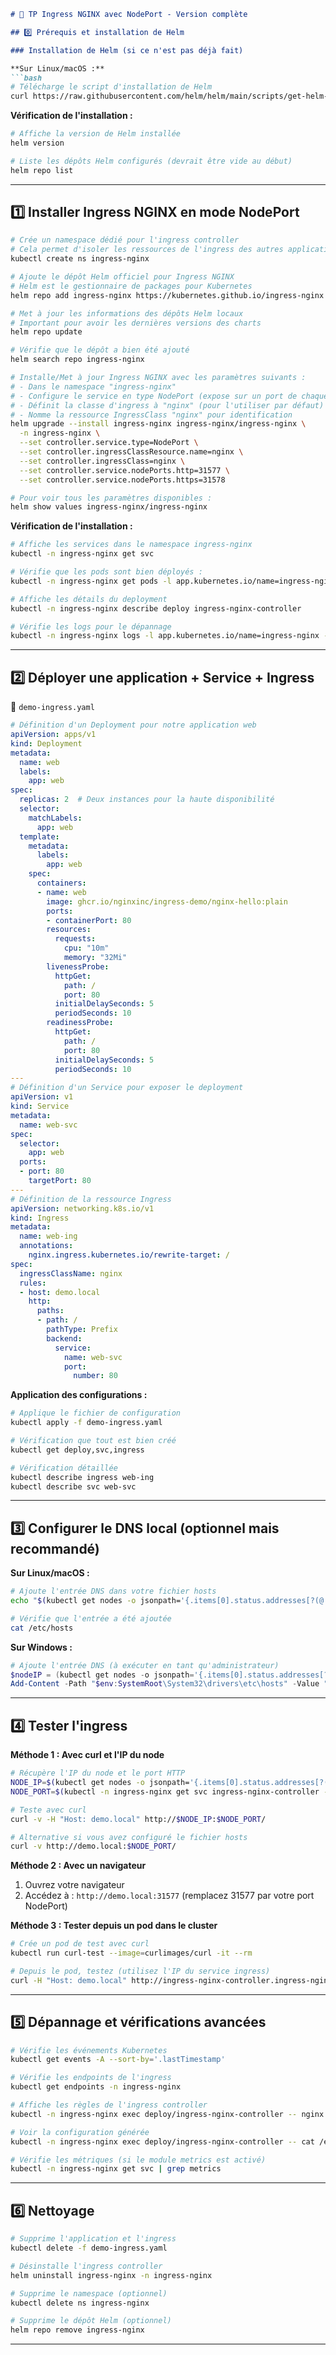 
```markdown
# 🧪 TP Ingress NGINX avec NodePort - Version complète

## 0️⃣ Prérequis et installation de Helm

### Installation de Helm (si ce n'est pas déjà fait)

**Sur Linux/macOS :**
```bash
# Télécharge le script d'installation de Helm
curl https://raw.githubusercontent.com/helm/helm/main/scripts/get-helm-3 | bash
```

**Vérification de l'installation :**
```bash
# Affiche la version de Helm installée
helm version

# Liste les dépôts Helm configurés (devrait être vide au début)
helm repo list
```
---

## 1️⃣ Installer Ingress NGINX en mode NodePort

```bash
# Crée un namespace dédié pour l'ingress controller
# Cela permet d'isoler les ressources de l'ingress des autres applications
kubectl create ns ingress-nginx

# Ajoute le dépôt Helm officiel pour Ingress NGINX
# Helm est le gestionnaire de packages pour Kubernetes
helm repo add ingress-nginx https://kubernetes.github.io/ingress-nginx

# Met à jour les informations des dépôts Helm locaux
# Important pour avoir les dernières versions des charts
helm repo update

# Vérifie que le dépôt a bien été ajouté
helm search repo ingress-nginx

# Installe/Met à jour Ingress NGINX avec les paramètres suivants :
# - Dans le namespace "ingress-nginx"
# - Configure le service en type NodePort (expose sur un port de chaque node)
# - Définit la classe d'ingress à "nginx" (pour l'utiliser par défaut)
# - Nomme la ressource IngressClass "nginx" pour identification
helm upgrade --install ingress-nginx ingress-nginx/ingress-nginx \
  -n ingress-nginx \
  --set controller.service.type=NodePort \
  --set controller.ingressClassResource.name=nginx \
  --set controller.ingressClass=nginx \
  --set controller.service.nodePorts.http=31577 \
  --set controller.service.nodePorts.https=31578

# Pour voir tous les paramètres disponibles :
helm show values ingress-nginx/ingress-nginx
```

**Vérification de l'installation :**
```bash
# Affiche les services dans le namespace ingress-nginx
kubectl -n ingress-nginx get svc

# Vérifie que les pods sont bien déployés :
kubectl -n ingress-nginx get pods -l app.kubernetes.io/name=ingress-nginx

# Affiche les détails du deployment
kubectl -n ingress-nginx describe deploy ingress-nginx-controller

# Vérifie les logs pour le dépannage
kubectl -n ingress-nginx logs -l app.kubernetes.io/name=ingress-nginx --tail=50
```

---

## 2️⃣ Déployer une application + Service + Ingress

📄 `demo-ingress.yaml`
```yaml
# Définition d'un Deployment pour notre application web
apiVersion: apps/v1
kind: Deployment
metadata:
  name: web
  labels:
    app: web
spec:
  replicas: 2  # Deux instances pour la haute disponibilité
  selector:
    matchLabels:
      app: web
  template:
    metadata:
      labels:
        app: web
    spec:
      containers:
      - name: web
        image: ghcr.io/nginxinc/ingress-demo/nginx-hello:plain
        ports:
        - containerPort: 80
        resources:
          requests:
            cpu: "10m"
            memory: "32Mi"
        livenessProbe:
          httpGet:
            path: /
            port: 80
          initialDelaySeconds: 5
          periodSeconds: 10
        readinessProbe:
          httpGet:
            path: /
            port: 80
          initialDelaySeconds: 5
          periodSeconds: 10
---
# Définition d'un Service pour exposer le deployment
apiVersion: v1
kind: Service
metadata:
  name: web-svc
spec:
  selector:
    app: web
  ports:
  - port: 80
    targetPort: 80
---
# Définition de la ressource Ingress
apiVersion: networking.k8s.io/v1
kind: Ingress
metadata:
  name: web-ing
  annotations:
    nginx.ingress.kubernetes.io/rewrite-target: /
spec:
  ingressClassName: nginx
  rules:
  - host: demo.local
    http:
      paths:
      - path: /
        pathType: Prefix
        backend:
          service:
            name: web-svc
            port:
              number: 80
```

**Application des configurations :**
```bash
# Applique le fichier de configuration
kubectl apply -f demo-ingress.yaml

# Vérification que tout est bien créé
kubectl get deploy,svc,ingress

# Vérification détaillée
kubectl describe ingress web-ing
kubectl describe svc web-svc
```

---

## 3️⃣ Configurer le DNS local (optionnel mais recommandé)

**Sur Linux/macOS :**
```bash
# Ajoute l'entrée DNS dans votre fichier hosts
echo "$(kubectl get nodes -o jsonpath='{.items[0].status.addresses[?(@.type=="InternalIP")].address}') demo.local" | sudo tee -a /etc/hosts

# Vérifie que l'entrée a été ajoutée
cat /etc/hosts
```

**Sur Windows :**
```powershell
# Ajoute l'entrée DNS (à exécuter en tant qu'administrateur)
$nodeIP = (kubectl get nodes -o jsonpath='{.items[0].status.addresses[?(@.type=="InternalIP")].address}')
Add-Content -Path "$env:SystemRoot\System32\drivers\etc\hosts" -Value "`ndemo.local $nodeIP" -Force
```

---

## 4️⃣ Tester l'ingress

**Méthode 1 : Avec curl et l'IP du node**
```bash
# Récupère l'IP du node et le port HTTP
NODE_IP=$(kubectl get nodes -o jsonpath='{.items[0].status.addresses[?(@.type=="InternalIP")].address}')
NODE_PORT=$(kubectl -n ingress-nginx get svc ingress-nginx-controller -o jsonpath='{.spec.ports[?(@.name=="http")].nodePort}')

# Teste avec curl
curl -v -H "Host: demo.local" http://$NODE_IP:$NODE_PORT/

# Alternative si vous avez configuré le fichier hosts
curl -v http://demo.local:$NODE_PORT/
```

**Méthode 2 : Avec un navigateur**
1. Ouvrez votre navigateur
2. Accédez à : `http://demo.local:31577` (remplacez 31577 par votre port NodePort)

**Méthode 3 : Tester depuis un pod dans le cluster**
```bash
# Crée un pod de test avec curl
kubectl run curl-test --image=curlimages/curl -it --rm

# Depuis le pod, testez (utilisez l'IP du service ingress)
curl -H "Host: demo.local" http://ingress-nginx-controller.ingress-nginx.svc.cluster.local
```

---

## 5️⃣ Dépannage et vérifications avancées

```bash
# Vérifie les événements Kubernetes
kubectl get events -A --sort-by='.lastTimestamp'

# Vérifie les endpoints de l'ingress
kubectl get endpoints -n ingress-nginx

# Affiche les règles de l'ingress controller
kubectl -n ingress-nginx exec deploy/ingress-nginx-controller -- nginx -t

# Voir la configuration générée
kubectl -n ingress-nginx exec deploy/ingress-nginx-controller -- cat /etc/nginx/nginx.conf

# Vérifie les métriques (si le module metrics est activé)
kubectl -n ingress-nginx get svc | grep metrics
```

---

## 6️⃣ Nettoyage

```bash
# Supprime l'application et l'ingress
kubectl delete -f demo-ingress.yaml

# Désinstalle l'ingress controller
helm uninstall ingress-nginx -n ingress-nginx

# Supprime le namespace (optionnel)
kubectl delete ns ingress-nginx

# Supprime le dépôt Helm (optionnel)
helm repo remove ingress-nginx
```


---
